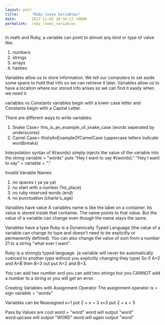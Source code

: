 ```yaml
---
layout: post
title:      "Ruby loves Variables"
date:       2017-11-02 20:34:12 +0000
permalink:  ruby_loves_variables
---
```



In math and Ruby, a variable can point to almost any kind or type of value like:
1. numbers
2. strings
3. arrays
4. hashes

Variables allow us to store information.  We tell our computers to set aside some space to hold that info so we can retrieve it later.  Variables allow us to have a location where our stored info arises so we can find it easily when we need it. 

variables vs Constants 
variables begin with a lower case letter and Constants begin with a Capital Letter.

There are different ways to write variables:
1. Snake Case= this_is_an_example_of_snake_case (words seperated by underscores)
2. Camel Case= thisIsAnExampleOfCamelCase (uppercase letters indicate wordbreaks)

Interpolation
syntax of #{words} simply injects the value of the variable into the string
variable = "words"
puts "Hey I want to say #{words}."
"Hey I want to say" + variable + "."

Invalid Variable Names
1. no spaces ( ya ya ya)
2. no start with a number (1st_place)
3. no ruby reserved words (end)
4. no punctuation (charla's_age)

Variables have value
A variables name is like the label on a container.  Its value is stored inside that container.  The name points to that value.  But the value of a variable can change even though the name stays the same.

Variables have a type
Ruby is a Dynamically Typed Language (the value of a variable can change its type and doesn't need to be explicitly or permanently defined).  You can also change the value of sum from a number 21 to a string "what ever I want".

Ruby is a strongly typed language.  (a variable will never be automatically coerced to another type without you explicitly changing they type) So if A=2 and A=B then B=3 out put A=2 and B=3. 

You can add two number and you can add two strings but you CANNOT add a number to a string or you will get an error. 

Creating Variables with Assignment Operator
The assignment operator is = sign
variable = "words"

Variables can be Reassigned
x=1 
put 2 + x = 3
x=3
put 2 + x = 5

Pass by Values are cool
word = "word"
word will output "word"
word.upcase will output "WORD"
word will again output "word"








